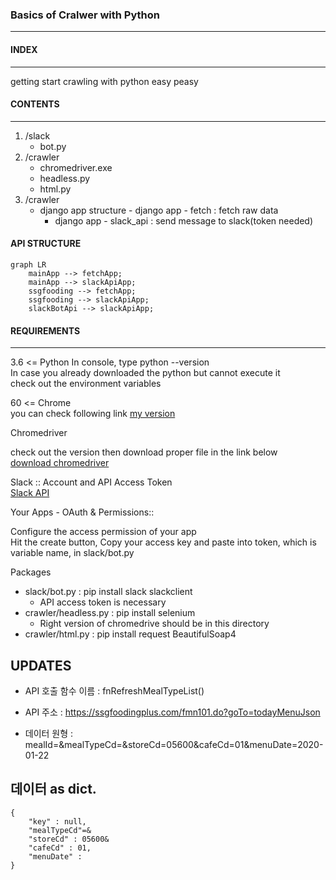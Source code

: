 ### Basics of Cralwer with Python
---

#### INDEX
---
getting start crawling with python easy peasy 

#### CONTENTS
---

1. /slack
    -   bot.py
2. /crawler
    -   chromedriver.exe
    -   headless.py
    -   html.py
3. /crawler
	- django app structure
    		- django app - fetch : fetch raw data
		- django app - slack_api : send message to slack(token needed)

#### API STRUCTURE
```mermaid
graph LR
	mainApp --> fetchApp;
	mainApp --> slackApiApp;
	ssgfooding --> fetchApp;
	ssgfooding --> slackApiApp;
	slackBotApi --> slackApiApp;
```

#### REQUIREMENTS
---

3.6 <= Python 
In console, type python --version  
In case you already downloaded the python but cannot execute it  
check out the environment variables  
  
60 <= Chrome  
you can check following link [my version](chrome://version/)  
  
Chromedriver  
  
check out the version then download proper file in the link below   
[download chromedriver](https://chromedriver.chromium.org/downloads)  
  
Slack :: Account and API Access Token  
[Slack API](https://api.slack.com/)  
  
Your Apps - OAuth & Permissions::  
  
Configure the access permission of your app  
Hit the create button, Copy your access key and paste into token, which is variable name, in slack/bot.py  
  
Packages  
  
-   slack/bot.py : pip install slack slackclient
    -   API access token is necessary
-   crawler/headless.py : pip install selenium
    -   Right version of chromedrive should be in this directory
-   crawler/html.py : pip install request BeautifulSoap4

UPDATES
---

- API 호출 함수 이름 : fnRefreshMealTypeList()
- API 주소 : https://ssgfoodingplus.com/fmn101.do?goTo=todayMenuJson

- 데이터 원형 : mealId=&mealTypeCd=&storeCd=05600&cafeCd=01&menuDate=2020-01-22

데이터 as dict.
---
```
{
	"key" : null,
	"mealTypeCd"=&
	"storeCd" : 05600&
	"cafeCd" : 01,
	"menuDate" : 
}
```
